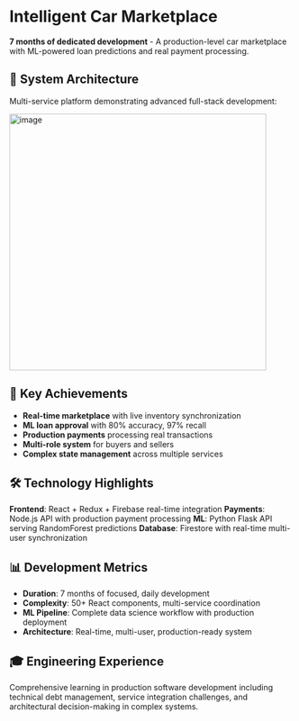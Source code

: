 # Intelligent Car Marketplace

**7 months of dedicated development** - A production-level car marketplace with ML-powered loan predictions and real payment processing.

## 🎯 System Architecture

Multi-service platform demonstrating advanced full-stack development:



<img width="456" alt="image" src="https://github.com/user-attachments/assets/dd65ab9a-1bcb-4a6e-998e-eac278688859" />



## 🚀 Key Achievements

- **Real-time marketplace** with live inventory synchronization
- **ML loan approval** with 80% accuracy, 97% recall
- **Production payments** processing real transactions
- **Multi-role system** for buyers and sellers
- **Complex state management** across multiple services

## 🛠️ Technology Highlights

**Frontend**: React + Redux + Firebase real-time integration
**Payments**: Node.js API with production payment processing
**ML**: Python Flask API serving RandomForest predictions
**Database**: Firestore with real-time multi-user synchronization

## 📊 Development Metrics

- **Duration**: 7 months of focused, daily development
- **Complexity**: 50+ React components, multi-service coordination
- **ML Pipeline**: Complete data science workflow with production deployment
- **Architecture**: Real-time, multi-user, production-ready system

## 🎓 Engineering Experience

Comprehensive learning in production software development including technical debt management, service integration challenges, and architectural decision-making in complex systems.
